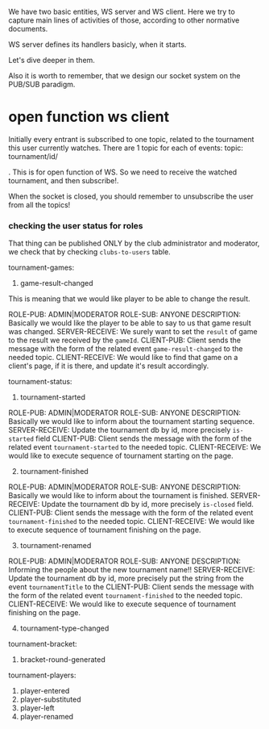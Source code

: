 


We have two basic entities, WS server and WS client. Here we try to capture main lines of activities of those, according to other normative documents. 



WS server defines its handlers basicly, when it starts. 

Let's dive deeper in them. 

Also it is worth to remember, that we design our socket system on the PUB/SUB paradigm.



# open function ws client


Initially every entrant is subscribed to one topic, related to the tournament this user currently watches. There are 1 topic for each  of events: 
topic:
tournament/id/


. This is for open function of WS. So we need to receive the watched tournament, and then subscribe!.

When the socket is closed, you should remember to unsubscribe the user from all the topics!


### checking the user status for roles 
That thing can be published ONLY by the club administrator and moderator, we check that by checking `clubs-to-users` table. 


tournament-games: 

1. game-result-changed

This is meaning that we would like player to be able to change the result.  

ROLE-PUB: ADMIN|MODERATOR
ROLE-SUB: ANYONE
DESCRIPTION: Basically we would like the player to be able to say to us that game result was changed. 
SERVER-RECEIVE: We surely want to set the `result` of game to the result we received by the `gameId`. 
CLIENT-PUB: Client sends the message with the form of the related event `game-result-changed` to the needed topic.
CLIENT-RECEIVE: We would like to find that game on a client's page, if it is there, and update it's result accordingly.



tournament-status:
1. tournament-started


ROLE-PUB: ADMIN|MODERATOR
ROLE-SUB: ANYONE
DESCRIPTION: Basically we would like to inform about the tournament starting sequence. 
SERVER-RECEIVE: Update the tournament db by id, more precisely `is-started` field
CLIENT-PUB: Client sends the message with the form of the related event `tournament-started` to the needed topic.
CLIENT-RECEIVE: We would like to execute sequence of tournament starting on the page. 

2. tournament-finished


ROLE-PUB: ADMIN|MODERATOR
ROLE-SUB: ANYONE
DESCRIPTION: Basically we would like to inform about the tournament is finished. 
SERVER-RECEIVE: Update the tournament db by id, more precisely `is-closed` field.
CLIENT-PUB: Client sends the message with the form of the related event `tournament-finished` to the needed topic.
CLIENT-RECEIVE: We would like to execute sequence of tournament finishing on the page. 


3. tournament-renamed


ROLE-PUB: ADMIN|MODERATOR
ROLE-SUB: ANYONE
DESCRIPTION: Informing the people about the new tournament name!! 
SERVER-RECEIVE: Update the tournament db by id, more precisely put the string from the event `tournamentTitle` to the
CLIENT-PUB: Client sends the message with the form of the related event `tournament-finished` to the needed topic.
CLIENT-RECEIVE: We would like to execute sequence of tournament finishing on the page. 

4. tournament-type-changed

tournament-bracket:
1. bracket-round-generated

tournament-players:
1. player-entered
2. player-substituted
3. player-left
4. player-renamed
